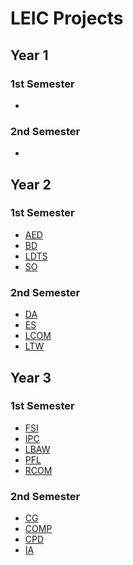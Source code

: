 # LEIC Projects

## Year 1
### 1st Semester
-

### 2nd Semester
-

## Year 2
### 1st Semester
- [AED](https://github.com/SpydrCS/FEUP-LEIC/tree/main/2%C2%BA%20Ano/1%C2%BA%20Semestre/AED)
- [BD](https://github.com/SpydrCS/FEUP-LEIC/tree/main/2%C2%BA%20Ano/1%C2%BA%20Semestre/BD)
- [LDTS](https://github.com/SpydrCS/FEUP-LEIC/tree/main/2%C2%BA%20Ano/1%C2%BA%20Semestre/LDTS)
- [SO](https://github.com/SpydrCS/FEUP-LEIC/tree/main/2%C2%BA%20Ano/1%C2%BA%20Semestre/SO)

### 2nd Semester
- [DA](https://github.com/SpydrCS/FEUP-LEIC/tree/main/2%C2%BA%20Ano/2%C2%BA%20Semestre/DA)
- [ES](https://github.com/SpydrCS/FEUP-LEIC/tree/main/2%C2%BA%20Ano/2%C2%BA%20Semestre/ES)
- [LCOM](https://github.com/SpydrCS/FEUP-LEIC/tree/main/2%C2%BA%20Ano/2%C2%BA%20Semestre/LCOM)
- [LTW](https://github.com/SpydrCS/FEUP-LEIC/tree/main/2%C2%BA%20Ano/2%C2%BA%20Semestre/LTW)

## Year 3
### 1st Semester
- [FSI](https://github.com/SpydrCS/FEUP-LEIC/tree/main/3%C2%BA%20Ano/1%C2%BA%20Semestre/FSI)
- [IPC](https://github.com/SpydrCS/FEUP-LEIC/tree/main/3%C2%BA%20Ano/1%C2%BA%20Semestre/IPC)
- [LBAW](https://github.com/SpydrCS/FEUP-LEIC/tree/main/3%C2%BA%20Ano/1%C2%BA%20Semestre/LBAW)
- [PFL](https://github.com/SpydrCS/FEUP-LEIC/tree/main/3%C2%BA%20Ano/1%C2%BA%20Semestre/PFL)
- [RCOM](https://github.com/SpydrCS/FEUP-LEIC/tree/main/3%C2%BA%20Ano/1%C2%BA%20Semestre/RCOM)

### 2nd Semester
- [CG](https://github.com/SpydrCS/FEUP-LEIC/tree/main/3%C2%BA%20Ano/2%C2%BA%20Semestre/CG)
- [COMP](https://github.com/SpydrCS/FEUP-LEIC/tree/main/3%C2%BA%20Ano/2%C2%BA%20Semestre/COMP)
- [CPD](https://github.com/SpydrCS/FEUP-LEIC/tree/main/3%C2%BA%20Ano/2%C2%BA%20Semestre/CPD)
- [IA](https://github.com/SpydrCS/FEUP-LEIC/tree/main/3%C2%BA%20Ano/2%C2%BA%20Semestre/IA)
